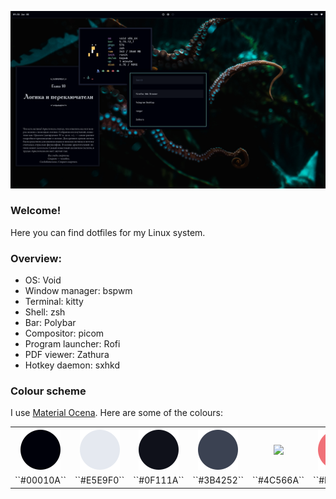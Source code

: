 ![](/.github/screenshots/1.png)

### Welcome!
Here you can find dotfiles for my Linux system.

### Overview:
- OS: Void
- Window manager: bspwm
- Terminal: kitty
- Shell: zsh
- Bar: Polybar
- Compositor: picom
- Program launcher: Rofi
- PDF viewer: Zathura
- Hotkey daemon: sxhkd

### Colour scheme
I use [Material Ocena](https://material-theme.site). Here are some of the colours:
<table>
<tr>
<th><img src="/.github/color-palette/00010a.svg"></th>
<th><img src="/.github/color-palette/e5e9f0.svg"></th>
<th><img src="/.github/color-palette/0f111a.svg"></th>
<th><img src="/.github/color-palette/3b4252.svg"></th>
<th><img src="/.github/color/palette/4c566a.svg"></th>
<th><img src="/.github/color-palette/f07178.svg"></th>
<th><img src="/.github/color-palette/ffcb6b.svg"></th>
<th><img src="/.github/color-palette/80cc9e.svg"></th>
<th><img src="/.github/color-palette/80cbc4.svg"></th>
<th><img src="/.github/color-palette/82aaff.svg"></th>
<th><img src="/.github/color-palette/c792ea.svg"></th>
</tr>
<tr>
<td>``#00010A``</td>
<td>``#E5E9F0``</td>
<td>``#0F111A``</td>
<td>``#3B4252``</td>
<td>``#4C566A``</td>
<td>``#F07178``</td>
<td>``#FFCB6B``</td>
<td>``#80CC9E``</td>
<td>``#80CBC4``</td>
<td>``#82AAFF``</td>
<td>``#C792EA``</td>
</tr>
</table>
